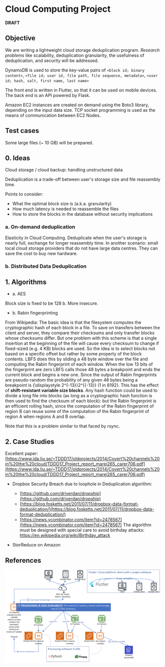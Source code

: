 # Cloud Computing Project
**DRAFT**

<!--## Group members-->

## Objective
We are writing a lightweight cloud storage deduplication program. *Research problems* like scalability, deduplication granularity, the usefulness of deduplication, and security will be addressed.

DynamoDB is used to store the key-value pairs of `<block id; binary content>`, `<file id; user id, file path, file sequence, metadata>`, `<user id; hash, salt, first name, last name>`

The front end is written in Flutter, so that it can be used on mobile devices. The back end is an API powered by Flask.

Amazon EC2 instances are created on demand using the Boto3 library, depending on the input data size. TCP socket programming is used as the means of communication between EC2 Nodes.

## Test cases

Some large files (~ 10 GB) will be prepared.

## 0. Ideas
Cloud storage / cloud backup: handling unstructured data

Deduplication is a trade-off between user's storage size and file reassembly time.

Points to consider:
* What the optimal block size is (a.k.a. granularity)
* How much latency is needed to reassemble the files
* How to store the blocks in the database without security implications
### a. On-demand deduplication
Elasticity in Cloud Computing. Deduplicate when the user's storage is nearly full, exchange for longer reassembly time. In another scenario: small local cloud storage providers that do not have large data centres. They can save the cost to buy new hardware.
### b. Distributed Data Deduplication

## 1. Algorithms
* a. AES

Block size is fixed to be 128 b. More insecure.

* b. Rabin fingerprinting

From Wikipedia:
The basic idea is that the filesystem computes the cryptographic hash of each block in a file. To save on transfers between the client and server, they compare their checksums and only transfer blocks whose checksums differ. But one problem with this scheme is that a single insertion at the beginning of the file will cause every checksum to change if fixed-sized (e.g. 4 KB) blocks are used. So the idea is to select blocks not based on a specific offset but rather by some property of the block contents. LBFS does this by sliding a 48 byte window over the file and computing the Rabin fingerprint of each window. When the low 13 bits of the fingerprint are zero LBFS calls those 48 bytes a breakpoint and ends the current block and begins a new one. Since the output of Rabin fingerprints are pseudo-random the probability of any given 48 bytes being a breakpoint is {\displaystyle 2^{-13}}2^{{-13}} (1 in 8192). This has the effect of **shift-resistant variable size blocks**. Any hash function could be used to divide a long file into blocks (as long as a cryptographic hash function is then used to find the checksum of each block): but the Rabin fingerprint is an efficient rolling hash, since the computation of the Rabin fingerprint of region B can reuse some of the computation of the Rabin fingerprint of region A when regions A and B overlap.

Note that this is a problem similar to that faced by rsync.

## 2. Case Studies

Excellent paper: [https://www.ida.liu.se/~TDDD17/oldprojects/2014/Covert%20channels%20in%20the%20cloud/TDDD17_Project_report_marei265_carer706.pdf](https://www.ida.liu.se/~TDDD17/oldprojects/2014/Covert%20channels%20in%20the%20cloud/TDDD17_Project_report_marei265_carer706.pdf)

* Dropbox Security Breach due to loophole in Deduplication algorithm:

  - [https://github.com/driverdan/dropship](https://github.com/driverdan/dropship)
  - [https://blog.fosketts.net/2011/07/11/dropbox-data-format-deduplication/](https://blog.fosketts.net/2011/07/11/dropbox-data-format-deduplication/)
  - [https://news.ycombinator.com/item?id=2478567](https://news.ycombinator.com/item?id=2478567)
The algorithm must be designed with special care to avoid birthday attacks:
https://en.wikipedia.org/wiki/Birthday_attack

* StorReduce on Amazon

## References

<!-- Grid computing: needs to stop other instances once the solution is found. -->

![project_pipeline.png](project_pipeline.png)

